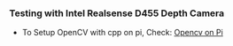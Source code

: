 ### Testing with Intel Realsense D455 Depth Camera
- To Setup OpenCV with cpp on pi, Check: [Opencv on Pi](https://github.com/Shaxpy/Raspberry-Pi4/tree/master/Intel_D455/OpenCV_cpp)

